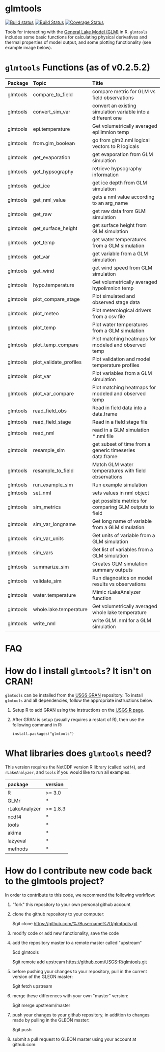 
<!-- README.md is generated from README.Rmd. Please edit that file -->
glmtools
========

[![Build status](https://ci.appveyor.com/api/projects/status/j5mscylmkssa0esf)](https://ci.appveyor.com/project/jread-usgs/glmtools) [![Build Status](https://travis-ci.org/USGS-R/glmtools.svg)](https://travis-ci.org/USGS-R/glmtools)  [![Coverage Status](https://img.shields.io/coveralls/USGS-R/glmtools.svg)](https://coveralls.io/r/USGS-R/glmtools)

Tools for interacting with the [General Lake Model (GLM)](http://aed.see.uwa.edu.au/research/models/GLM/ "General Lake Model's website") in R. `glmtools` includes some basic functions for calculating physical derivatives and thermal properties of model output, and some plotting functionality (see example image below).

`glmtools` Functions (as of v0.2.5.2)
=====================================

| Package  | Topic                    | Title                                                        |
|:---------|:-------------------------|:-------------------------------------------------------------|
| glmtools | compare\_to\_field       | compare metric for GLM vs field observations                 |
| glmtools | convert\_sim\_var        | convert an existing simulation variable into a different one |
| glmtools | epi.temperature          | Get volumetrically averaged epilimnion temp                  |
| glmtools | from.glm\_boolean        | go from glm2.nml logical vectors to R logicals               |
| glmtools | get\_evaporation         | get evaporation from GLM simulation                          |
| glmtools | get\_hypsography         | retrieve hypsography information                             |
| glmtools | get\_ice                 | get ice depth from GLM simulation                            |
| glmtools | get\_nml\_value          | gets a nml value according to an arg\_name                   |
| glmtools | get\_raw                 | get raw data from GLM simulation                             |
| glmtools | get\_surface\_height     | get surface height from GLM simulation                       |
| glmtools | get\_temp                | get water temperatures from a GLM simulation                 |
| glmtools | get\_var                 | get variable from a GLM simulation                           |
| glmtools | get\_wind                | get wind speed from GLM simulation                           |
| glmtools | hypo.temperature         | Get volumetrically averaged hypolimnion temp                 |
| glmtools | plot\_compare\_stage     | Plot simulated and observed stage data                       |
| glmtools | plot\_meteo              | Plot meterological drivers from a csv file                   |
| glmtools | plot\_temp               | Plot water temperatures from a GLM simulation                |
| glmtools | plot\_temp\_compare      | Plot matching heatmaps for modeled and observed temp         |
| glmtools | plot\_validate\_profiles | Plot validation and model temperature profiles               |
| glmtools | plot\_var                | Plot variables from a GLM simulation                         |
| glmtools | plot\_var\_compare       | Plot matching heatmaps for modeled and observed temp         |
| glmtools | read\_field\_obs         | Read in field data into a data.frame                         |
| glmtools | read\_field\_stage       | Read in a field stage file                                   |
| glmtools | read\_nml                | read in a GLM simulation \*.nml file                         |
| glmtools | resample\_sim            | get subset of time from a generic timeseries data.frame      |
| glmtools | resample\_to\_field      | Match GLM water temperatures with field observations         |
| glmtools | run\_example\_sim        | Run example simulation                                       |
| glmtools | set\_nml                 | sets values in nml object                                    |
| glmtools | sim\_metrics             | get possible metrics for comparing GLM outputs to field      |
| glmtools | sim\_var\_longname       | Get long name of variable from a GLM simulation              |
| glmtools | sim\_var\_units          | Get units of variable from a GLM simulation                  |
| glmtools | sim\_vars                | Get list of variables from a GLM simulation                  |
| glmtools | summarize\_sim           | Creates GLM simulation summary outputs                       |
| glmtools | validate\_sim            | Run diagnostics on model results vs observations             |
| glmtools | water.temperature        | Mimic rLakeAnalyzer function                                 |
| glmtools | whole.lake.temperature   | Get volumetrically averaged whole lake temperature           |
| glmtools | write\_nml               | write GLM .nml for a GLM simulation                          |

FAQ
===

How do I install `glmtools`? It isn't on CRAN!
==============================================

`glmtools` can be installed from the [USGS GRAN](http://owi.usgs.gov/R/gran.html) repository. To install `glmtools` and all dependencies, follow the appropriate instructions below:

1.  Setup R to add GRAN using the instructions on the [USGS R page](http://owi.usgs.gov/R/gran.html).

2.  After GRAN is setup (usually requires a restart of R), then use the following command in R:

    `install.packages("glmtools")`

What libraries does `glmtools` need?
====================================

This version requires the NetCDF version R library (called `ncdf4`), and `rLakeAnalyzer`, and `tools` if you would like to run all examples.

| package       | version     |
|:--------------|:------------|
| R             | &gt;= 3.0   |
| GLMr          | \*          |
| rLakeAnalyzer | &gt;= 1.8.3 |
| ncdf4         | \*          |
| tools         | \*          |
| akima         | \*          |
| lazyeval      | \*          |
| methods       | \*          |

How do I contribute new code back to the glmtools project?
==========================================================

In order to contribute to this code, we recommend the following workflow:

1.  "fork" this repository to your own personal github account

2.  clone the github repository to your computer:

    $git clone <https://github.com/%7Busername%7D/glmtools.git>

3.  modify code or add new functionality, save the code

4.  add the repository master to a remote master called "upstream"

    $cd glmtools

    $git remote add upstream <https://github.com/USGS-R/glmtools.git>

5.  before pushing your changes to your repository, pull in the current version of the GLEON master:

    $git fetch upstream

6.  merge these differences with your own "master" version:

    $git merge upstream/master

7.  push your changes to your github repository, in addition to changes made by pulling in the GLEON master:

    $git push

8.  submit a pull request to GLEON master using your account at github.com
